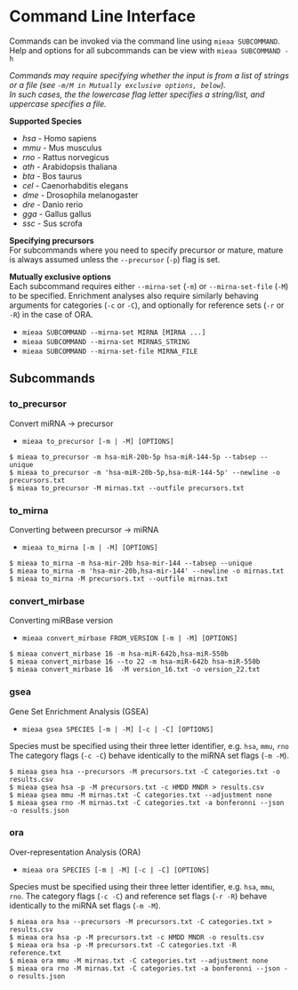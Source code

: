 # Command Line Interface

Commands can be invoked via the command line using `mieaa SUBCOMMAND`.  
Help and options for all subcommands can be view with `mieaa SUBCOMMAND -h`

*Commands may require specifying whether the input is from a list of strings or a file (see `-m/M in Mutually exclusive options, below`).  
In such cases, the the lowercase flag letter specifies a string/list, and uppercase specifies a file.*

**Supported Species**  
  * *hsa* - Homo sapiens
  * *mmu* - Mus musculus
  * *rno* - Rattus norvegicus
  * *ath* - Arabidopsis thaliana
  * *bta* - Bos taurus
  * *cel* - Caenorhabditis elegans
  * *dme* - Drosophila melanogaster
  * *dre* - Danio rerio
  * *gga* - Gallus gallus
  * *ssc* - Sus scrofa

**Specifying precursors**  
For subcommands where you need to specify precursor or mature, mature is always assumed unless the `--precursor` (`-p`) flag is set.

**Mutually exclusive options**  
Each subcommand requires either `--mirna-set` (`-m`) or `--mirna-set-file` (`-M`) to be specified.
Enrichment analyses also require similarly behaving arguments for categories (`-c` or `-C`), and optionally for reference sets (`-r` or `-R`) in the case of ORA.

* `mieaa SUBCOMMAND --mirna-set MIRNA [MIRNA ...]`
* `mieaa SUBCOMMAND --mirna-set MIRNAS_STRING`
* `mieaa SUBCOMMAND --mirna-set-file MIRNA_FILE`

## Subcommands

### to_precursor

Convert miRNA -> precursor

* `mieaa to_precursor [-m | -M] [OPTIONS]`

```
$ mieaa to_precursor -m hsa-miR-20b-5p hsa-miR-144-5p --tabsep --unique
$ mieaa to_precursor -m 'hsa-miR-20b-5p,hsa-miR-144-5p' --newline -o precursors.txt
$ mieaa to_precursor -M mirnas.txt --outfile precursors.txt
```

### to_mirna

Converting between precursor -> miRNA

* `mieaa to_mirna [-m | -M] [OPTIONS]`

```
$ mieaa to_mirna -m hsa-mir-20b hsa-mir-144 --tabsep --unique
$ mieaa to_mirna -m 'hsa-mir-20b,hsa-mir-144' --newline -o mirnas.txt
$ mieaa to_mirna -M precursors.txt --outfile mirnas.txt
```

### convert_mirbase

Converting miRBase version

* `mieaa convert_mirbase FROM_VERSION [-m | -M] [OPTIONS]`

```
$ mieaa convert_mirbase 16 -m hsa-miR-642b,hsa-miR-550b
$ mieaa convert_mirbase 16 --to 22 -m hsa-miR-642b hsa-miR-550b
$ mieaa convert_mirbase 16  -M version_16.txt -o version_22.txt
```

### gsea

Gene Set Enrichment Analysis (GSEA)

* `mieaa gsea SPECIES [-m | -M] [-c | -C] [OPTIONS]`

Species must be specified using their three letter identifier, e.g. `hsa`, `mmu`, `rno`
The category flags (`-c -C`) behave identically to the miRNA set flags (`-m -M`).

```
$ mieaa gsea hsa --precursors -M precursors.txt -C categories.txt -o results.csv
$ mieaa gsea hsa -p -M precursors.txt -c HMDD MNDR > results.csv
$ mieaa gsea mmu -M mirnas.txt -C categories.txt --adjustment none
$ mieaa gsea rno -M mirnas.txt -C categories.txt -a bonferonni --json -o results.json
```

### ora

Over-representation Analysis (ORA)

* `mieaa ora SPECIES [-m | -M] [-c | -C] [OPTIONS]`

Species must be specified using their three letter identifier, e.g. `hsa`, `mmu`, `rno`.
The category flags (`-c -C`)  and reference set flags (`-r -R`) behave identically to the miRNA set flags (`-m -M`).

```
$ mieaa ora hsa --precursors -M precursors.txt -C categories.txt > results.csv
$ mieaa ora hsa -p -M precursors.txt -c HMDD MNDR -o results.csv
$ mieaa ora hsa -p -M precursors.txt -C categories.txt -R reference.txt
$ mieaa ora mmu -M mirnas.txt -C categories.txt --adjustment none
$ mieaa ora rno -M mirnas.txt -C categories.txt -a bonferonni --json -o results.json
```
